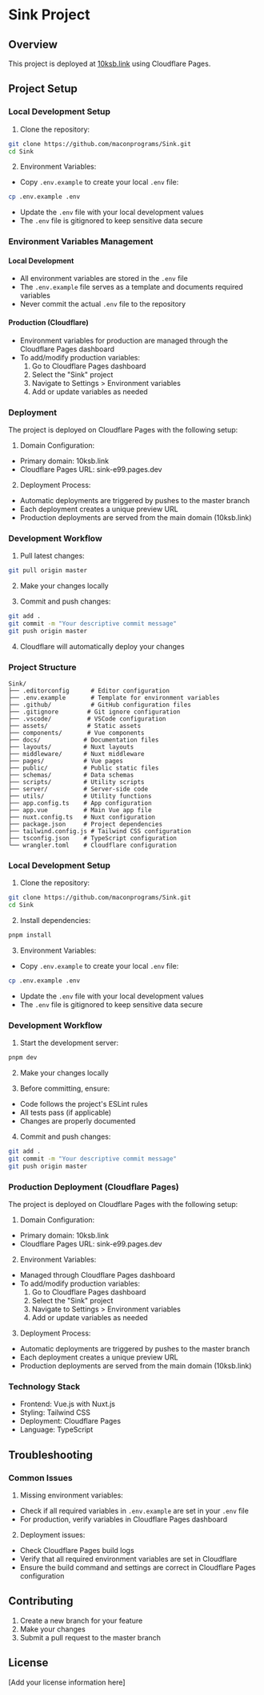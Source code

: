 # Sink Project

## Overview
This project is deployed at [10ksb.link](https://10ksb.link) using Cloudflare Pages.

## Project Setup

### Local Development Setup

1. Clone the repository:
```bash
git clone https://github.com/maconprograms/Sink.git
cd Sink
```

2. Environment Variables:
- Copy `.env.example` to create your local `.env` file:
```bash
cp .env.example .env
```
- Update the `.env` file with your local development values
- The `.env` file is gitignored to keep sensitive data secure

### Environment Variables Management

#### Local Development
- All environment variables are stored in the `.env` file
- The `.env.example` file serves as a template and documents required variables
- Never commit the actual `.env` file to the repository

#### Production (Cloudflare)
- Environment variables for production are managed through the Cloudflare Pages dashboard
- To add/modify production variables:
  1. Go to Cloudflare Pages dashboard
  2. Select the "Sink" project
  3. Navigate to Settings > Environment variables
  4. Add or update variables as needed

### Deployment

The project is deployed on Cloudflare Pages with the following setup:

1. Domain Configuration:
- Primary domain: 10ksb.link
- Cloudflare Pages URL: sink-e99.pages.dev

2. Deployment Process:
- Automatic deployments are triggered by pushes to the master branch
- Each deployment creates a unique preview URL
- Production deployments are served from the main domain (10ksb.link)

### Development Workflow

1. Pull latest changes:
```bash
git pull origin master
```

2. Make your changes locally

3. Commit and push changes:
```bash
git add .
git commit -m "Your descriptive commit message"
git push origin master
```

4. Cloudflare will automatically deploy your changes

### Project Structure

```
Sink/
├── .editorconfig      # Editor configuration
├── .env.example       # Template for environment variables
├── .github/           # GitHub configuration files
├── .gitignore        # Git ignore configuration
├── .vscode/          # VSCode configuration
├── assets/           # Static assets
├── components/       # Vue components
├── docs/            # Documentation files
├── layouts/         # Nuxt layouts
├── middleware/      # Nuxt middleware
├── pages/           # Vue pages
├── public/          # Public static files
├── schemas/         # Data schemas
├── scripts/         # Utility scripts
├── server/          # Server-side code
├── utils/           # Utility functions
├── app.config.ts    # App configuration
├── app.vue          # Main Vue app file
├── nuxt.config.ts   # Nuxt configuration
├── package.json     # Project dependencies
├── tailwind.config.js # Tailwind CSS configuration
├── tsconfig.json    # TypeScript configuration
└── wrangler.toml    # Cloudflare configuration
```

### Local Development Setup

1. Clone the repository:
```bash
git clone https://github.com/maconprograms/Sink.git
cd Sink
```

2. Install dependencies:
```bash
pnpm install
```

3. Environment Variables:
- Copy `.env.example` to create your local `.env` file:
```bash
cp .env.example .env
```
- Update the `.env` file with your local development values
- The `.env` file is gitignored to keep sensitive data secure

### Development Workflow

1. Start the development server:
```bash
pnpm dev
```

2. Make your changes locally

3. Before committing, ensure:
- Code follows the project's ESLint rules
- All tests pass (if applicable)
- Changes are properly documented

4. Commit and push changes:
```bash
git add .
git commit -m "Your descriptive commit message"
git push origin master
```

### Production Deployment (Cloudflare Pages)

The project is deployed on Cloudflare Pages with the following setup:

1. Domain Configuration:
- Primary domain: 10ksb.link
- Cloudflare Pages URL: sink-e99.pages.dev

2. Environment Variables:
- Managed through Cloudflare Pages dashboard
- To add/modify production variables:
  1. Go to Cloudflare Pages dashboard
  2. Select the "Sink" project
  3. Navigate to Settings > Environment variables
  4. Add or update variables as needed

3. Deployment Process:
- Automatic deployments are triggered by pushes to the master branch
- Each deployment creates a unique preview URL
- Production deployments are served from the main domain (10ksb.link)

### Technology Stack

- Frontend: Vue.js with Nuxt.js
- Styling: Tailwind CSS
- Deployment: Cloudflare Pages
- Language: TypeScript

## Troubleshooting

### Common Issues

1. Missing environment variables:
- Check if all required variables in `.env.example` are set in your `.env` file
- For production, verify variables in Cloudflare Pages dashboard

2. Deployment issues:
- Check Cloudflare Pages build logs
- Verify that all required environment variables are set in Cloudflare
- Ensure the build command and settings are correct in Cloudflare Pages configuration

## Contributing

1. Create a new branch for your feature
2. Make your changes
3. Submit a pull request to the master branch

## License

[Add your license information here]
